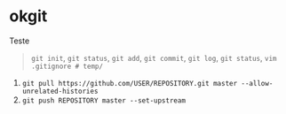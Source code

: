 # okgit
Teste 

> `git init`, `git status`, `git add`, `git commit`, `git log`, `git status`, `vim .gitignore # temp/`

1. `git pull https://github.com/USER/REPOSITORY.git master --allow-unrelated-histories`
2. `git push REPOSITORY master --set-upstream`
